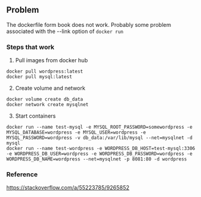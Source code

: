 ## Problem
The dockerfile form book does not work. Probably some problem associated with the --link option of `docker run`

### Steps that work
1. Pull images from docker hub  
```
docker pull wordpress:latest
docker pull mysql:latest
```

2. Create volume and network  
```
docker volume create db_data
docker network create mysqlnet
```

3. Start containers   
```
docker run --name test-mysql -e MYSQL_ROOT_PASSWORD=somewordpress -e MYSQL_DATABASE=wordpress -e MYSQL_USER=wordpress -e MYSQL_PASSWORD=wordpress -v db_data:/var/lib/mysql --net=mysqlnet -d mysql
docker run --name test-wordpress -e WORDPRESS_DB_HOST=test-mysql:3306 -e WORDPRESS_DB_USER=wordpress -e WORDPRESS_DB_PASSWORD=wordpress -e WORDPRESS_DB_NAME=wordpress --net=mysqlnet -p 8081:80 -d wordpress
```


### Reference
https://stackoverflow.com/a/55223785/9265852

